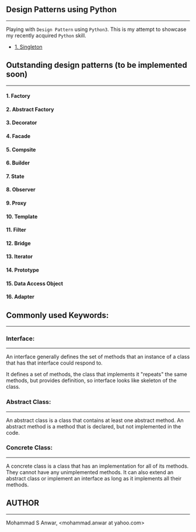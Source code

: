 ## Design Patterns using Python
***

Playing with `Design Pattern` using `Python3`. This is my attempt to showcase my recently acquired `Python` skill.

- [1. Singleton](https://github.com/manwar/design-patterns-using-python/tree/master/01-singleton.md)

## Outstanding design patterns (to be implemented soon)
***

####  1. Factory
####  2. Abstract Factory
####  3. Decorator
####  4. Facade
####  5. Compsite
####  6. Builder
####  7. State
####  8. Observer
####  9. Proxy
#### 10. Template
#### 11. Filter
#### 12. Bridge
#### 13. Iterator
#### 14. Prototype
#### 15. Data Access Object
#### 16. Adapter

## Commonly used Keywords:
***

### Interface:
***

An interface generally defines the set of  methods that an instance of a class that has that interface could respond to.

It defines  a set of methods, the class that implements it "repeats" the same methods, but provides definition, so  interface looks like skeleton of the class.

### Abstract Class:
***

An abstract class is a class that  contains at least one abstract method. An abstract method is  a method  that is declared, but not implemented in the code.

### Concrete Class:
***

A concrete class is a class  that  has an implementation  for all of its methods. They cannot have any unimplemented methods. It  can also extend an abstract class or implement an interface as long as it implements all their methods.

## AUTHOR
***

Mohammad S Anwar, <mohammad.anwar at yahoo.com>
